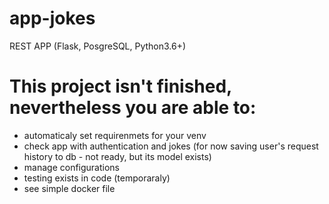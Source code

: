 # app-jokes
REST APP (Flask, PosgreSQL, Python3.6+)

# This project isn't finished, nevertheless you are able to:
- automaticaly set requirenmets for your venv
- check app with authentication and jokes (for now saving user's request history to db - not ready, but its model exists)
- manage configurations
- testing exists in code (temporaraly)
- see simple docker file
